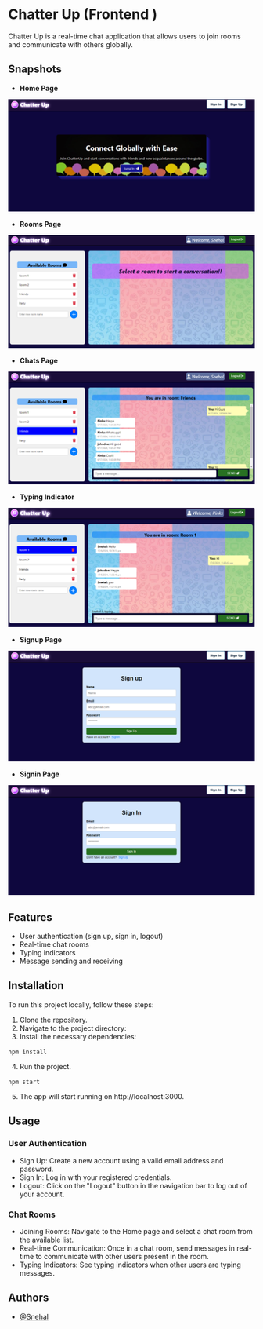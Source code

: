 # Chatter Up (Frontend )

Chatter Up is a real-time chat application that allows users to join rooms and communicate with others globally.

## Snapshots

- **Home Page**

![Home Page](../frontend/src/assets/HomePage.png)

- **Rooms Page**

![Rooms Page](../frontend/src/assets/Rooms.png)

- **Chats Page**

![Chats Page](../frontend/src/assets/Chats.png)

- **Typing Indicator**

![Typing Indicator](../frontend/src/assets/TypingIndicator.png)

- **Signup Page**

![Signup Page](../frontend/src/assets/Signup.png)

- **Signin Page**

![Signin Page](../frontend/src/assets/Signin.png)

## Features

- User authentication (sign up, sign in, logout)
- Real-time chat rooms
- Typing indicators
- Message sending and receiving

## Installation

To run this project locally, follow these steps:

1. Clone the repository.
2. Navigate to the project directory:
3. Install the necessary dependencies:

```
npm install
```

4. Run the project.

```
npm start
```

5. The app will start running on http://localhost:3000.

## Usage

### User Authentication

- Sign Up: Create a new account using a valid email address and password.
- Sign In: Log in with your registered credentials.
- Logout: Click on the "Logout" button in the navigation bar to log out of your account.

### Chat Rooms

- Joining Rooms: Navigate to the Home page and select a chat room from the available list.
- Real-time Communication: Once in a chat room, send messages in real-time to communicate with other users present in the room.
- Typing Indicators: See typing indicators when other users are typing messages.

## Authors

- [@Snehal](https://github.com/Snehal-Salvi)
